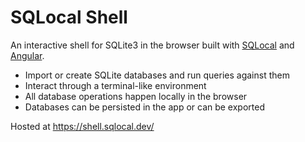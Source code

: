 # SQLocal Shell

An interactive shell for SQLite3 in the browser built with [SQLocal](https://sqlocal.dev/) and [Angular](https://angular.dev/).

- Import or create SQLite databases and run queries against them
- Interact through a terminal-like environment
- All database operations happen locally in the browser
- Databases can be persisted in the app or can be exported

Hosted at https://shell.sqlocal.dev/
